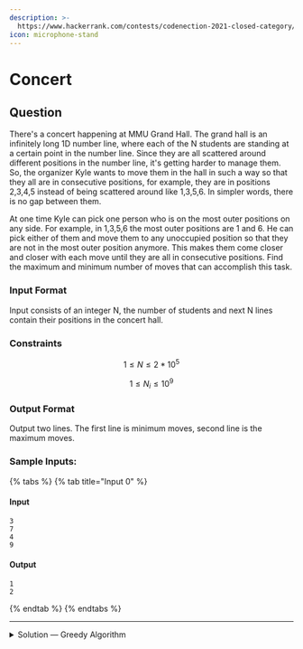 ```yaml
---
description: >-
  https://www.hackerrank.com/contests/codenection-2021-closed-category/challenges/concert
icon: microphone-stand
---
```


# Concert

## Question

There's a concert happening at MMU Grand Hall. The grand hall is an infinitely long 1D number line, where each of the N students are standing at a certain point in the number line. Since they are all scattered around different positions in the number line, it's getting harder to manage them. So, the organizer Kyle wants to move them in the hall in such a way so that they all are in consecutive positions, for example, they are in positions 2,3,4,5 instead of being scattered around like 1,3,5,6. In simpler words, there is no gap between them.

At one time Kyle can pick one person who is on the most outer positions on any side. For example, in 1,3,5,6 the most outer positions are 1 and 6. He can pick either of them and move them to any unoccupied position so that they are not in the most outer position anymore. This makes them come closer and closer with each move until they are all in consecutive positions. Find the maximum and minimum number of moves that can accomplish this task.

### Input Format

Input consists of an integer N, the number of students and next N lines contain their positions in the concert hall.

### Constraints

$$
1 \le N \le 2*10^5
$$



$$
1 \le N_i \le 10^9
$$

### Output Format

Output two lines. The first line is minimum moves, second line is the maximum moves.

### Sample Inputs:

{% tabs %}
{% tab title="Input 0" %}
#### Input

```
3
7
4
9
```

#### Output

```
1
2
```
{% endtab %}
{% endtabs %}

***

<details>

<summary>Solution — Greedy Algorithm</summary>

A typical "Activity Selection Problem", which is a trivial for using greedy algorithm. We can sort by end time first, pick first possible meeting, and try to compare if they start after the last selected meeting ends afterwards.

Here's the solution:

```python
def max_meetings(meetings):
    sorted_meetings = sorted(meetings, key=lambda x: x[1])
    
    count = 1
    last_end = sorted_meetings[0][1]

    for start, end in sorted_meetings[1:]:
        if start >= last_end:
            count += 1
            last_end = end
            
    return count

n = int(input())
meetings = []
for _ in range(n):
    start, end = map(int, input().split())
    meetings.append((start, end))

print(max_meetings(meetings))
```

</details>
